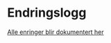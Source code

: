 # Endringslogg

[Alle enringer blir dokumentert her](https://design.nav.no/designsystem/side/endringslogg)


